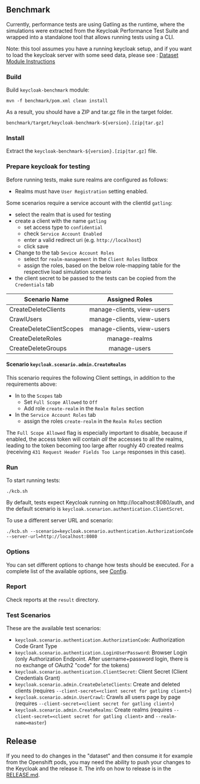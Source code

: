 ## Benchmark

Currently, performance tests are using Gatling as the runtime, where the simulations were extracted from the 
Keycloak Performance Test Suite and wrapped into a standalone tool that allows running tests using a CLI.

Note: this tool assumes you have a running keycloak setup,
and if you want to load the keycloak server with some seed data, please see : [Dataset Module Instructions](../README.md)
### Build

Build `keycloak-benchmark` module: 

    mvn -f benchmark/pom.xml clean install
    
As a result, you should have a ZIP and tar.gz file in the target folder.

    benchmark/target/keycloak-benchmark-${version}.[zip|tar.gz]
    
### Install

Extract the `keycloak-benchmark-${version}.[zip|tar.gz]` file.

### Prepare keycloak for testing

Before running tests, make sure realms are configured as follows:

* Realms must have `User Registration` setting enabled.

Some scenarios require a service account with the clientId `gatling`:

* select the realm that is used for testing
* create a client  with the name `gatling`
   * set access type to `confidential`
   * check `Service Account Enabled`
   * enter a valid redirect uri (e.g. `http://localhost`)  
   * click save
* Change to the tab `Sevice Account Roles`
   * select for `realm-management` in the `Client Roles` listbox
   * assign the roles, based on the below role-mapping table for the respective load simulation scenario
* the client secret to be passed to the tests can be copied from the `Credentials` tab

| Scenario Name            |       Assigned Roles       |
|--------------------------|:--------------------------:|
| CreateDeleteClients      | manage-clients, view-users |
| CrawlUsers               | manage-clients, view-users |
| CreateDeleteClientScopes | manage-clients, view-users |
| CreateDeleteRoles        |       manage-realms        |
| CreateDeleteGroups       |        manage-users        |


#### Scenario `keycloak.scenario.admin.CreateRealms`

This scenario requires the following Client settings, in addition to the requirements above:

* In to the `Scopes` tab
    * Set `Full Scope Allowed` to `Off`
    * Add role `create-realm` in the `Realm Roles` section
* In the `Service Account Roles` tab
    * assign the roles `create-realm` in the `Realm Roles` section

The `Full Scope Allowed` flag is especially important to disable, because if enabled,
the access token will contain *all* the accesses to all the realms,
leading to the token becoming too large after roughly 40 created realms
(receiving `431 Request Header Fields Too Large` responses in this case).

### Run

To start running tests:

    ./kcb.sh

By default, tests expect Keycloak running on http://localhost:8080/auth, and the default scenario is `keycloak.scenarion.authentication.ClientScret`.

To use a different server URL and scenario:

    ./kcb.sh --scenario=keycloak.scenario.authentication.AuthorizationCode --server-url=http://localhost:8080

### Options

You can set different options to change how tests should be executed. For a complete list of the available options, see
[Config](src/main/java/org/keycloak/benchmark/Config.java).

### Report

Check reports at the `result` directory.

### Test Scenarios

These are the available test scenarios:

* `keycloak.scenario.authentication.AuthorizationCode`: Authorization Code Grant Type
* `keycloak.scenario.authentication.LoginUserPassword`: Browser Login (only Authorization Endpoint. After username+password login, there is no exchange of OAuth2 "code" for the tokens) 
* `keycloak.scenario.authentication.ClientSecret`: Client Secret (Client Credentials Grant)
* `keycloak.scenario.admin.CreateDeleteClients`: Create and deleted clients (requires `--client-secret=<client secret for gatling client>`)
* `keycloak.scenario.admin.UserCrawl`: Crawls all users page by page (requires `--client-secret=<client secret for gatling client>`)
* `keycloak.scenario.admin.CreateRealms`: Create realms (requires `--client-secret=<client secret for gatling client>` and `--realm-name=master`)

## Release

If you need to do changes in the "dataset" and then consume it for example from the Openshift pods, you may need the ability to push
your changes to the Keycloak and the release it. The info on how to release is in the [RELEASE.md](../RELEASE.md).